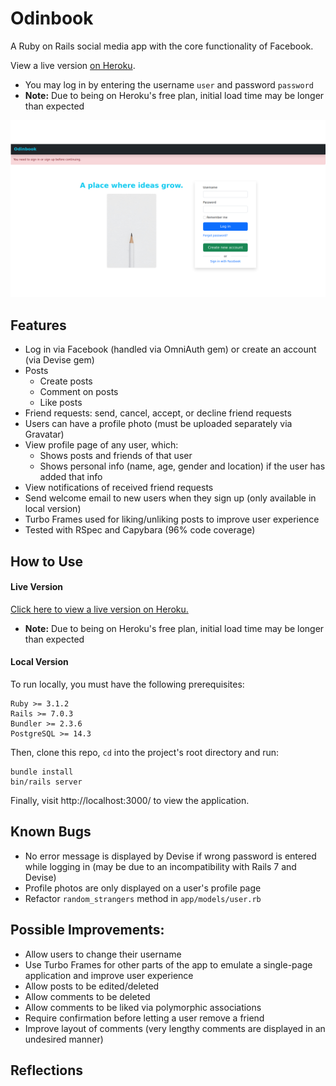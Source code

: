 # Odinbook

A Ruby on Rails social media app with the core functionality of Facebook.

View a live version [on Heroku](https://peaceful-gorge-29362.herokuapp.com/).
- You may log in by entering the username `user` and password `password`
- **Note:** Due to being on Heroku's free plan, initial load time may be longer than expected

![alt text](login_page.png?raw=true "screenshot of Odinbook home page")

## Features
- Log in via Facebook (handled via OmniAuth gem) or create an account (via Devise gem)
- Posts
  - Create posts
  - Comment on posts
  - Like posts
- Friend requests: send, cancel, accept, or decline friend requests
- Users can have a profile photo (must be uploaded separately via Gravatar)
- View profile page of any user, which: 
  - Shows posts and friends of that user
  - Shows personal info (name, age, gender and location) if the user has added that info
- View notifications of received friend requests
- Send welcome email to new users when they sign up (only available in local version)
- Turbo Frames used for liking/unliking posts to improve user experience
- Tested with RSpec and Capybara (96% code coverage)

## How to Use
#### Live Version
[Click here to view a live version on Heroku.](https://peaceful-gorge-29362.herokuapp.com/)
- **Note:** Due to being on Heroku's free plan, initial load time may be longer than expected

#### Local Version
To run locally, you must have the following prerequisites:
```
Ruby >= 3.1.2
Rails >= 7.0.3
Bundler >= 2.3.6
PostgreSQL >= 14.3
```
Then, clone this repo, `cd` into the project's root directory and run:
```
bundle install
bin/rails server
```
Finally, visit http://localhost:3000/ to view the application.

## Known Bugs
- No error message is displayed by Devise if wrong password is entered while logging in (may be due to an incompatibility with Rails 7 and Devise)
- Profile photos are only displayed on a user's profile page
- Refactor `random_strangers` method in `app/models/user.rb`

## Possible Improvements:
- Allow users to change their username
- Use Turbo Frames for other parts of the app to emulate a single-page application and improve user experience
- Allow posts to be edited/deleted
- Allow comments to be deleted
- Allow comments to be liked via polymorphic associations
- Require confirmation before letting a user remove a friend
- Improve layout of comments (very lengthy comments are displayed in an undesired manner)

## Reflections
